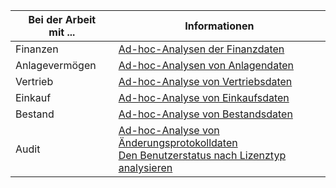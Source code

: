 | Bei der Arbeit mit ... | Informationen |
| ------------------- | --- |
| Finanzen             | [Ad-hoc-Analysen der Finanzdaten](../ad-hoc-analysis-finance.md) |
| Anlagevermögen        | [Ad-hoc-Analysen von Anlagendaten](../ad-hoc-analysis-fa.md) |
| Vertrieb               | [Ad-hoc-Analyse von Vertriebsdaten](../ad-hoc-analysis-sales.md) |
| Einkauf          | [Ad-hoc-Analyse von Einkaufsdaten](../ad-hoc-analysis-purchasing.md) |
| Bestand           | [Ad-hoc-Analyse von Bestandsdaten](../ad-hoc-analysis-inventory.md) |
| Audit            | [Ad-hoc-Analyse von Änderungsprotokolldaten](../across-log-changes.md#analyze-data-in-the-change-log) <br> [Den Benutzerstatus nach Lizenztyp analysieren](../ui-how-users-permissions.md#analyze-user-status-by-license-type)
